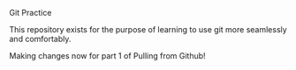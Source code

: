 Git Practice

This repository exists for the purpose of learning to use git more seamlessly and comfortably.

Making changes now for part 1 of Pulling from Github!
